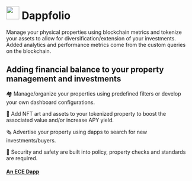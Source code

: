 #  <img src="https://user-images.githubusercontent.com/61543012/197379040-cc70f2b2-ac54-4419-8249-c3d00f4eec60.png" height="35" width="35" align-items="center" justify-content="center" /> Dappfolio
Manage your physical properties using blockchain metrics and tokenize your assets to allow for diversification/extension of your investments. Added analytics and performance metrics come from the custom queries on the blockchain. 

## Adding financial balance to your property management and investments

🏘️ Manage/organize your properties using predefined filters or develop your own dashboard configurations.

🏡 Add NFT art and assets to your tokenized property to boost the associated value and/or increase APY yield.

🗞️ Advertise your property using dapps to search for new investments/buyers.

🚪 Security and safety are built into policy, property checks and standards are required.

#### [An ECE Dapp](https://github.com/elicharlese)
